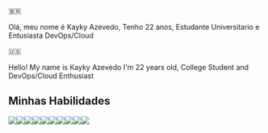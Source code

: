 🇧🇷

Olá, meu nome é Kayky Azevedo,
Tenho 22 anos,
Estudante Universitario e Entusiasta DevOps/Cloud

🇺🇸

Hello! My name is Kayky Azevedo
I'm 22 years old,
College Student and DevOps/Cloud Enthusiast

## Minhas Habilidades
<img src="https://img.shields.io/badge/Docker-2496ED?style=for-the-badge&logo=docker&logoColor=white" /><img src="https://img.shields.io/badge/Terraform-7B42BC?style=for-the-badge&logo=terraform&logoColor=white"/><img src="https://img.shields.io/badge/Kubernetes-326DE6?style=for-the-badge&logo=kubernetes&logoColor=white" /><img src="https://img.shields.io/badge/Linux-E34F26?style=for-the-badge&logo=linux&logoColor=black"/><img src="https://img.shields.io/badge/Microsoft_Azure-0089D6?style=for-the-badge&logo=microsoft-azure&logoColor=white" /><img src="https://img.shields.io/badge/PostgreSQL-316192?style=for-the-badge&logo=postgresql&logoColor=white" /><img src="https://img.shields.io/badge/Python-14354C?style=for-the-badge&logo=python&logoColor=white"/><img src="https://img.shields.io/badge/go-%2300ADD8.svg?style=for-the-badge&logo=go&logoColor=white"/><img src="https://img.shields.io/badge/AWS-%23FF9900.svg?style=for-the-badge&logo=amazon-aws&logoColor=white"/><img src="https://img.shields.io/badge/Oracle-F80000?style=for-the-badge&logo=oracle&logoColor=white"/>
